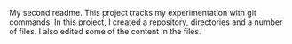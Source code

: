 My second readme.
This project tracks my experimentation with git commands.
In this project, I created a repository, directories and a number of files. I also edited some of the content in the files.
